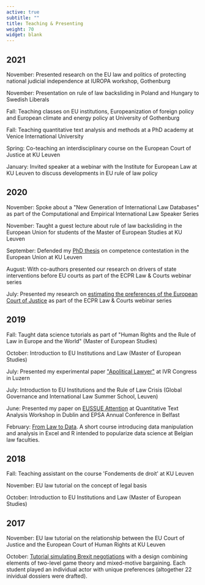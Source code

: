 ```yaml
---
active: true
subtitle: ""
title: Teaching & Presenting
weight: 70
widget: blank
---
```


## 2021

November: Presented research on the EU law and politics of protecting national judicial independence at IUROPA workshop, Gothenburg

November: Presentation on rule of law backsliding in Poland and Hungary to Swedish Liberals

Fall: Teaching classes on EU institutions, Europeanization of foreign policy and European climate and energy policy at University of Gothenburg

Fall: Teaching quantitative text analysis and methods at a PhD academy at Venice International University

Spring: Co-teaching an interdisciplinary course on the European Court of Justice at KU Leuven

January: Invited speaker at a webinar with the Institute for European Law at KU Leuven to discuss developments in EU rule of law policy

## 2020

November: Spoke about a "New Generation of International Law Databases" as part of the Computational and Empirical International Law Speaker Series

November: Taught a guest lecture about rule of law backsliding in the European Union for students of the Master of European Studies at KU Leuven

September: Defended my [PhD thesis](https://www.researchgate.net/publication/344270734_The_Law_and_Politics_of_Contested_Competences_in_the_European_Union) on competence contestation in the European Union at KU Leuven

August: With co-authors presented our research on drivers of state interventions before EU courts as part of the ECPR Law & Courts webinar series

July: Presented my research on [estimating the preferences of the European Court of Justice](https://papers.ssrn.com/sol3/papers.cfm?abstract_id=3654580) as part of the ECPR Law & Courts webinar series

## 2019

Fall: Taught data science tutorials as part of "Human Rights and the Rule of Law in Europe and the World" (Master of European Studies)

October: Introduction to EU Institutions and Law (Master of European Studies)

July: Presented my experimental paper ["Apolitical Lawyer"](https://papers.ssrn.com/sol3/papers.cfm?abstract_id=3352467) at IVR Congress in Luzern

July: Introduction to EU Institutions and the Rule of Law Crisis (Global Governance and International Law Summer School, Leuven)

June: Presented my paper on [EUSSUE Attention](https://papers.ssrn.com/sol3/papers.cfm?abstract_id=3393734) at Quantitative Text Analysis Workshop in Dublin and EPSA Annual Conference in Belfast

February: [From Law to Data](https://www.flames-statistics.com/courses-seminars/from-law-to-data-a-gentle-introduction-to-data-based-analysis-in-law/). A short course introducing data manipulation and analysis in Excel and R intended to popularize data science at Belgian law faculties.

## 2018

Fall: Teaching assistant on the course 'Fondements de droit' at KU Leuven

November: EU law tutorial on the concept of legal basis

October: Introduction to EU Institutions and Law (Master of European Studies)

## 2017

November: EU law tutorial on the relationship between the EU Court of Justice and the European Court of Human Rights at KU Leuven

October: [Tutorial simulating Brexit negotiations](post/brexit-negotiation-simulation/) with a design combining elements of two-level game theory and mixed-motive bargaining. Each student played an individual actor with unique preferences (altogether 22 inividual dossiers were drafted).

